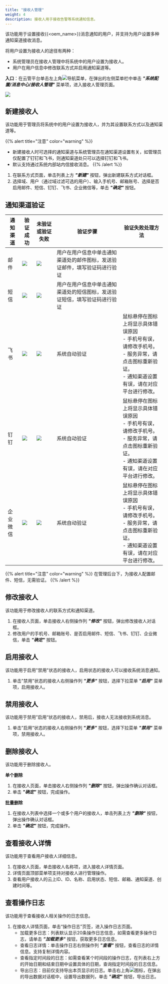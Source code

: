 ```yaml
---
title: "接收人管理"
weight: 4
description: 接收人用于接收告警等系统通知信息。
---
```


该功能用于设置接收{{<oem_name>}}消息通知的用户，并支持为用户设置多种通知渠道接收消息。

将用户设置为接收人的途径有两种：

- 系统管理员在接收人管理中将系统中的用户设置为接收人。
- 用户在用户信息中修改联系方式并启用通知渠道等。

**入口**：在云管平台单击左上角![](../../../images/intro/nav.png)导航菜单，在弹出的左侧菜单栏中单击 **_"系统配置/消息中心/接收人管理"_** 菜单项，进入接收人管理页面。

![](../../../images/system/contactlist.png)


## 新建接收人

该功能用于管理员将系统中的用户设置为接收人，并为其设置联系方式以及通知渠道等。

{{% alert title="注意" color="warning" %}}
- 新建接收人时可选择的通知渠道与系统管理员在通知渠道设置有关，如管理员仅配置了钉钉和飞书，则通知渠道处只可以选择钉钉和飞书。
- 默认支持通过系统内部站内信接收消息。
{{% /alert %}}

1. 在联系方式页面，单击列表上方 **_"新建"_** 按钮，弹出新建联系方式对话框。
2. 选择域、用户（通过域过滤可选的用户）、输入手机号、邮箱账号、选择是否启用邮件、短信、钉钉、飞书、企业微信等，单击 **_"确定"_** 按钮。

## 通知渠道验证


通知渠道 | 验证成功 | 未验证或验证失败 | 验证步骤   |  验证失败处理方法 
---------|----------|---------|----------|---------
 邮件 | ![](../../../images/system/emailsuccess.png) | ![](../../../images/system/emailfail.png) | 用户在用户信息中单击通知渠道处的邮件图标，发送验证邮件，填写验证码进行验证 | 
 短信 | ![](../../../images/system/messagesuccess.png) | ![](../../../images/system/messagefail.png) | 用户在用户信息中单击通知渠道处的短信图标，发送验证短信，填写验证码进行验证
 飞书 | ![](../../../images/system/feishusuccess.png) | ![](../../../images/system/feishufail.png) | 系统自动验证 | 鼠标悬停在图标上将显示具体错误原因</br>- 手机号有误，请修改手机号。</br> - 服务异常，请点击图标重新验证。</br> - 通知渠道设置有误，请在对应平台进行修改。 
 钉钉 | ![](../../../images/system/dingdingsuccess.png) | ![](../../../images/system/dingdingfail.png) | 系统自动验证 |鼠标悬停在图标上将显示具体错误原因</br>- 手机号有误，请修改手机号。</br> - 服务异常，请点击图标重新验证。</br> - 通知渠道设置有误，请在对应平台进行修改。 
 企业微信 | ![](../../../images/system/workweixinsuccess.png) | ![](../../../images/system/workweixinfail.png) | 系统自动验证 |鼠标悬停在图标上将显示具体错误原因</br>- 手机号有误，请修改手机号。</br> - 服务异常，请点击图标重新验证。</br> - 通知渠道设置有误，请在对应平台进行修改。 

{{% alert title="注意" color="warning" %}}
在管理后台下，为接收人配置邮件、短信，无需验证。
{{% /alert %}}

## 修改接收人

该功能用于修改接收人的联系方式和通知渠道。

1. 在接收人页面，单击接收人右侧操作列 **_"修改"_** 按钮，弹出修改接收人对话框。
2. 修改用户的手机号、邮箱账号、是否启用邮件、短信、飞书、钉钉、企业微信，单击 **_"确定"_** 按钮。

## 启用接收人

该功能用于启用"禁用"状态的接收人，启用状态的接收人可以接收系统消息通知。

1. 单击"禁用"状态的接收人右侧操作列 **_"更多"_** 按钮，选择下拉菜单 **_"启用"_** 菜单项，启用接收人。

## 禁用接收人

该功能用于禁用”启用“状态的接收人，禁用后，接收人无法接收到系统消息。

1. 单击”启用“状态的接收人右侧操作列 **_"更多"_** 按钮，选择下拉菜单 **_"禁用"_** 菜单项，禁用接收人。


## 删除接收人

该功能用于删除接收人。

**单个删除**

1. 在接收人页面，单击接收人右侧操作列 **_"删除"_** 按钮，弹出操作确认对话框。
2. 单击 **_"确定"_** 按钮，完成操作。

**批量删除**

1. 在接收人列表中选择一个或多个用户的接收人，单击列表上方 **_"删除"_** 按钮，弹出操作确认对话框。
2. 单击 **_"确定"_** 按钮，完成操作。 

## 查看接收人详情

该功能用于查看用户接收人详细信息。

1. 在接收人页面，单击接收人名称项，进入接收人详情页面。
2. 详情页面顶部菜单项支持对接收人进行管理操作。
3. 查看用户接收人的云上ID、ID、名称、启用状态、短信、邮箱、通知渠道、创建时间等。

## 查看操作日志

该功能用于查看接收人相关操作的日志信息。

1. 在接收人详情页面，单击“操作日志”页签，进入操作日志页面。
    - 加载更多日志：列表默认显示20条操作日志信息，如需查看更多操作日志，请单击 **_"加载更多"_** 按钮，获取更多日志信息。
    - 查看日志详情：单击操作日志右侧操作列 **_"查看"_** 按钮，查看日志的详情信息。支持复制详情内容。
    - 查看指定时间段的日志：如需查看某个时间段的操作日志，在列表右上方的开始日期和结束日期中设置具体的日期，查询指定时间段的日志信息。
    - 导出日志：目前仅支持导出本页显示的日志。单击右上角![](../../../images/system/download.png)图标，在弹出的导出数据对话框中，设置导出数据列，单击 **_"确定"_** 按钮，导出日志。
